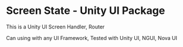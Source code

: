 # Screen State - Unity UI Package
 This is a Unity UI Screen Handler, Router 
 
 
 Can using with any UI Framework, Tested with Unity UI, NGUI, Nova UI
